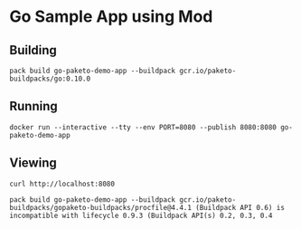 # Go Sample App using Mod

## Building

`pack build go-paketo-demo-app --buildpack gcr.io/paketo-buildpacks/go:0.10.0`

## Running

`docker run --interactive --tty --env PORT=8080 --publish 8080:8080 go-paketo-demo-app`

## Viewing

`curl http://localhost:8080`


`pack build go-paketo-demo-app --buildpack gcr.io/paketo-buildpacks/gopaketo-buildpacks/procfile@4.4.1 (Buildpack API 0.6) is incompatible with lifecycle 0.9.3 (Buildpack API(s) 0.2, 0.3, 0.4`
